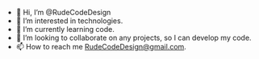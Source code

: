 - 👋 Hi, I’m @RudeCodeDesign
- 👀 I’m interested in  technologies.
- 🌱 I’m currently learning code.
- 💞️ I’m looking to collaborate on any projects, so I can develop my code.
- 📫 How to reach me RudeCodeDesign@gmail.com.
